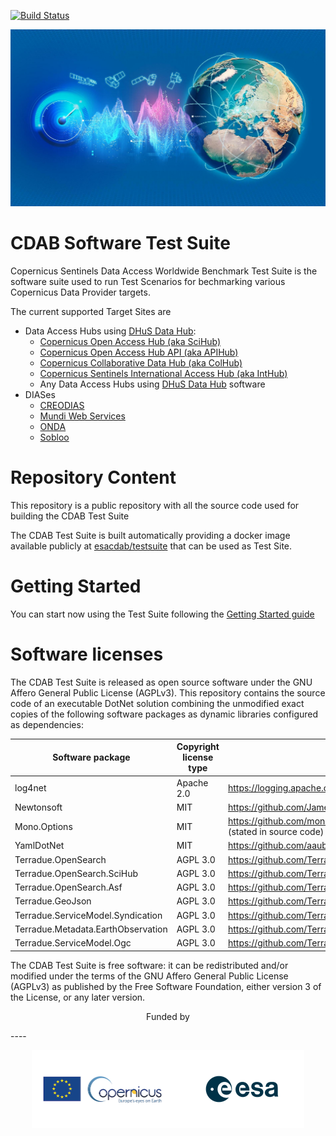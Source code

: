 [![Build Status](https://build.terradue.com/buildStatus/icon?job=Terradue%2Fcdab-testsuite%2Fmaster)](https://build.terradue.com/job/Terradue/job/cdab-testsuite/job/master/display/redirect)


![CDAB logo](doc/images/cdab-logo.jpg)

# CDAB Software Test Suite

Copernicus Sentinels Data Access Worldwide Benchmark Test Suite is the software suite used to run Test Scenarios for bechmarking various Copernicus Data Provider targets.

The current supported Target Sites are

* Data Access Hubs using [DHuS Data Hub](https://sentineldatahub.github.io):
  * [Copernicus Open Access Hub (aka SciHub)](https://scihub.copernicus.eu/)
  * [Copernicus Open Access Hub API (aka APIHub)](https://scihub.copernicus.eu/twiki/do/view/SciHubWebPortal/APIHubDescription)
  * [Copernicus Collaborative Data Hub (aka ColHub)](https://colhub.copernicus.eu/)
  * [Copernicus Sentinels International Access Hub (aka IntHub)](https://inthub.copernicus.eu/)
  * Any Data Access Hubs using [DHuS Data Hub](https://sentineldatahub.github.io) software
* DIASes
  * [CREODIAS](https://creodias.eu/)
  * [Mundi Web Services](https://mundiwebservices.com/)
  * [ONDA](https://www.onda-dias.eu/)
  * [Sobloo](https://sobloo.eu/)

# Repository Content

This repository is a public repository with all the source code used for building the CDAB Test Suite

The CDAB Test Suite is built automatically providing a docker image available publicly at [esacdab/testsuite](https://hub.docker.com/repository/docker/esacdab/testsuite) that can be used as Test Site.

# Getting Started

You can start now using the Test Suite following the [Getting Started guide](https://github.com/Terradue/cdab-testsuite/wiki)

# Software licenses

The CDAB Test Suite is released as open source software under the GNU Affero General Public License (AGPLv3). This repository contains the source code of an executable DotNet solution combining the unmodified exact copies of the following software packages as dynamic libraries configured as dependencies:

| Software package | Copyright license type | Link to license |
| --- | --- | --- |
| log4net | Apache 2.0 | https://logging.apache.org/log4net/license.html |
| Newtonsoft | MIT | https://github.com/JamesNK/Newtonsoft.Json/blob/master/LICENSE.md |
| Mono.Options | MIT | https://github.com/mono/mono/blob/master/mcs/class/Mono.Options/Mono.Options/Options.cs (stated in source code) |
| YamlDotNet | MIT | https://github.com/aaubry/YamlDotNet/blob/master/LICENSE.txt |
| Terradue.OpenSearch | AGPL 3.0 | https://github.com/Terradue/DotNetOpenSearch/blob/master/LICENSE |
| Terradue.OpenSearch.SciHub | AGPL 3.0 | https://github.com/Terradue/DotNetOpenSearch/blob/master/LICENSE |
| Terradue.OpenSearch.Asf | AGPL 3.0 | https://github.com/Terradue/DotNetOpenSearch/blob/master/LICENSE |
| Terradue.GeoJson | AGPL 3.0 | https://github.com/Terradue/DotNetOpenSearch/blob/master/LICENSE |
| Terradue.ServiceModel.Syndication | AGPL 3.0 | https://github.com/Terradue/DotNetOpenSearch/blob/master/LICENSE |
| Terradue.Metadata.EarthObservation | AGPL 3.0 | https://github.com/Terradue/DotNetOpenSearch/blob/master/LICENSE |
| Terradue.ServiceModel.Ogc | AGPL 3.0 | https://github.com/Terradue/DotNetOpenSearch/blob/master/LICENSE |

The CDAB Test Suite is free software: it can be redistributed and/or modified under the terms of the GNU Affero General Public License (AGPLv3) as published by the Free Software Foundation, either version 3 of the License, or any later version.

<p align="center">Funded by</p>
----
<p align="center"><img src="copernicus-logo.png" alt="Copernicus" height="125"/><img src="esa-logo.png" alt="ESA" height="125"/></p>